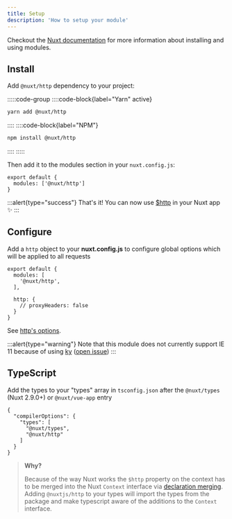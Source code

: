 ```yaml
---
title: Setup
description: 'How to setup your module'
---
```


Checkout the [Nuxt documentation](https://nuxtjs.org/api/configuration-modules#the-modules-property) for more information about installing and using modules.

## Install

Add `@nuxt/http` dependency to your project:

:::::code-group
  ::::code-block{label="Yarn" active}

  ```bash
  yarn add @nuxt/http
  ```

  ::::
  ::::code-block{label="NPM"}

  ```bash
  npm install @nuxt/http
  ```

  ::::
:::::

Then add it to the modules section in your `nuxt.config.js`:

```js{}[nuxt.config.js]
export default {
  modules: ['@nuxt/http']
}
```

:::alert{type="success"}
That's it! You can now use [$http](/usage) in your Nuxt app ✨
:::

## Configure

Add a `http` object to your **nuxt.config.js** to configure global options which will be applied to all requests

```js{}[nuxt.config.js]
export default {
  modules: [
    '@nuxt/http',
  ],

  http: {
    // proxyHeaders: false
  }
}
```

See [http's options](/API/options).

:::alert{type="warning"}
Note that this module does not currently support IE 11 because of using [ky](https://github.com/sindresorhus/ky) ([open issue](https://github.com/nuxt/http/issues/126))
:::

## TypeScript

Add the types to your "types" array in `tsconfig.json` after the `@nuxt/types` (Nuxt 2.9.0+) or `@nuxt/vue-app` entry

```json{}[tsconfig.json]
{
  "compilerOptions": {
    "types": [
      "@nuxt/types",
      "@nuxt/http"
    ]
  }
}
```

> **Why?**
>
> Because of the way Nuxt works the `$http` property on the context has to be merged into the Nuxt `Context` interface via [declaration merging](https://www.typescriptlang.org/docs/handbook/declaration-merging.html). Adding `@nuxtjs/http` to your types will import the types from the package and make typescript aware of the additions to the `Context` interface.
